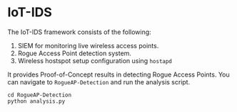 # IoT-IDS
The IoT-IDS framework consists of the following:
1. SIEM for monitoring live wireless access points.
2. Rogue Access Point detection system.
3. Wireless hostspot setup configuration using `hostapd`

It provides Proof-of-Concept results in detecting Rogue Access Points. You can navigate to `RogueAP-Detection` and run the analysis script.
```
cd RogueAP-Detection
python analysis.py
```

